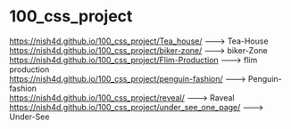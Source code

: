 # 100_css_project
https://nish4d.github.io/100_css_project/Tea_house/ ---> Tea-House <br/>
https://nish4d.github.io/100_css_project/biker-zone/ ---> biker-Zone <br/>
https://nish4d.github.io/100_css_project/Flim-Production ---> flim production <br/>
https://nish4d.github.io/100_css_project/penguin-fashion/ ---> Penguin-fashion <br/>
https://nish4d.github.io/100_css_project/reveal/ ---> Raveal <br/>
https://nish4d.github.io/100_css_project/under_see_one_page/ ---> Under-See <br/>
